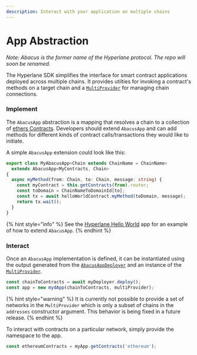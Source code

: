 ```yaml
---
description: Interact with your application on multiple chains
---
```


# App Abstraction

_Note: Abacus is the former name of the Hyperlane protocol. The repo will soon be renamed._

The Hyperlane SDK simplifies the interface for smart contract applications deployed across multiple chains. It provides utilties for invoking a contract's methods on a target chain and a  [`MultiProvider`](../multiprovider.md) for managing chain connections.&#x20;

### Implement

The `AbacusApp` abstraction is a mapping that resolves a chain to a collection of [ethers Contracts](https://docs.ethers.io/v5/api/contract/contract/#Contract). Developers should extend `AbacusApp` and can add methods for different kinds of contract calls/transactions they would like to initiate.

A simple `AbacusApp` extension could look like this:

```typescript
export class MyAbacusApp<Chain extends ChainName = ChainName> 
  extends AbacusApp<MyContracts, Chain> 
{
  async myMethod(from: Chain, to: Chain, message: string) {
    const myContract = this.getContracts(from).router;
    const toDomain = ChainNameToDomainId[to];
    const tx = await helloWorldContract.myMethod(toDomain, message);
    return tx.wait();
  }
}
```

{% hint style="info" %}
See the [Hyperlane Hello World](https://github.com/abacus-network/abacus-app-template/blob/main/src/sdk/app.ts) app for an example of how to extend `AbacusApp`.
{% endhint %}

### Interact

Once an `AbacusApp` implementation is defined, it can be instantiated using the output generated from the [`AbacusAppDeployer`](broken-reference) and an instance of the [`MultiProvider`](../multiprovider.md).&#x20;

```typescript
const chainToContracts = await myDeployer.deploy();
const app = new mydApp(chainToContracts, multiProvider);
```

{% hint style="warning" %}
It is currently not possible to provide a set of networks in the `MultiProvider` which is only a subset of chains in the `addresses` constructor argument. This behavior is being fixed in a future release.
{% endhint %}

To interact with contracts on a particular network, simply provide the namespace to the app.&#x20;

```typescript
const ethereumContracts = myApp.getContracts('ethereum');
```
